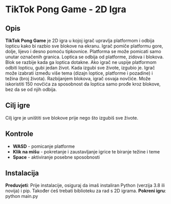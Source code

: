 # TikTok Pong Game - 2D Igra

## Opis

**TikTok Pong Game** je 2D igra u kojoj igrač upravlja platformom i odbija lopticu kako bi razbio sve blokove na ekranu. Igrač pomiče platformu gore, dolje, lijevo i desno pomoću tipkovnice. Platforma se može pomicati samo unutar označenih granica. Loptica se odbija od platforme, zidova i blokova. Blok se razbije kada ga loptica dotakne. Ako igrač ne uspije platformom odbiti lopticu, gubi jedan život. Kada izgubi sve živote, izgubio je. Igrač može izabrati između više tema (dizajn loptice, platforme i pozadine) i težina (broj života). Razbijanjem blokova, igrač osvaja novčiće. Može iskoristiti 150 novčića za sposobnost da loptica samo prođe kroz blokove, bez da se od njih odbija.


## Cilj igre

Cilj igre je uništiti sve blokove prije nego što izgubiš sve živote.


## Kontrole
- **WASD** - pomicanje platforme
- **Klik na mišu** - pokretanje i zaustavljanje igrice te biranje težine i teme
- **Space** - aktiviranje posebne sposobnosti


## Instalacija
**Preduvjeti**: Prije instalacije, osiguraj da imaš instaliran Python (verzija 3.8 ili novija) i pip. Također ćeš trebati biblioteku za rad s 2D igrama.
**Pokreni igru**: python main.py


